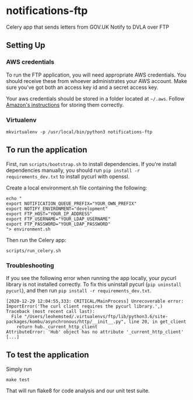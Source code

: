# notifications-ftp

Celery app that sends letters from GOV.UK Notify to DVLA over FTP

## Setting Up

### AWS credentials

To run the FTP application, you will need appropriate AWS credentials. You should receive these from whoever administrates your AWS account. Make sure you've got both an access key id and a secret access key.

Your aws credentials should be stored in a folder located at `~/.aws`. Follow [Amazon's instructions](http://docs.aws.amazon.com/cli/latest/userguide/cli-chap-getting-started.html#cli-config-files) for storing them correctly.

### Virtualenv

```
mkvirtualenv -p /usr/local/bin/python3 notifications-ftp
```


##  To run the application

First, run `scripts/bootstrap.sh` to install dependencies. If you're install dependencies manually, you should run
`pip install -r requirements_dev.txt` to install pycurl with openssl.

Create a local environment.sh file containing the following:

```
echo "
export NOTIFICATION_QUEUE_PREFIX="YOUR_OWN_PREFIX"
export NOTIFY_ENVIRONMENT="development"
export FTP_HOST="YOUR_IP_ADDRESS"
export FTP_USERNAME="YOUR_LDAP_USERNAME"
export FTP_PASSWORD="YOUR_LDAP_PASSWORD"
"> environment.sh
```

Then run the Celery app:

```
scripts/run_celery.sh
```

### Troubleshooting

If you see the following error when running the app locally, your pycurl library is not installed correctly. To fix this
uninstall pycurl (`pip uninstall pycurl`), and then run `pip install -r requirements_dev.txt`.

```
[2020-12-29 12:04:55,333: CRITICAL/MainProcess] Unrecoverable error: ImportError('The curl client requires the pycurl library.',)
Traceback (most recent call last):
  File "/Users/leohemsted/.virtualenvs/ftp/lib/python3.6/site-packages/kombu/asynchronous/http/__init__.py", line 20, in get_client
    return hub._current_http_client
AttributeError: 'Hub' object has no attribute '_current_http_client'
[...]
```

##  To test the application

Simply run

```
make test
```

That will run flake8 for code analysis and our unit test suite.
